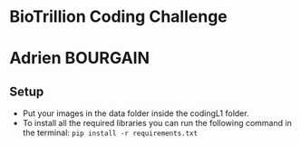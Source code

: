 # BioTrillion Coding Challenge

# Adrien BOURGAIN

## Setup

- Put your images in the data folder inside the codingL1 folder.
- To install all the required libraries you can run the following command in the terminal: `pip install -r requirements.txt`
